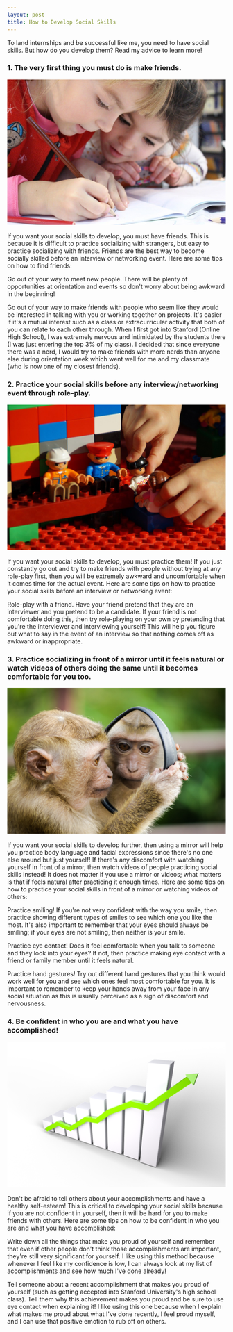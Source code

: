 ```yaml
---
layout: post
title: How to Develop Social Skills
---
```


To land internships and be successful like me, you need to have social skills. But how do you develop them? Read my advice to learn more!

### 1. The very first thing you must do is make friends.

![Image of friends](/images/how-to-develop-social-skills-friends.jpeg)

If you want your social skills to develop, you must have friends. This is because it is difficult to practice socializing with strangers, but easy to practice socializing with friends. Friends are the best way to become socially skilled before an interview or networking event. Here are some tips on how to find friends:

Go out of your way to meet new people. There will be plenty of opportunities at orientation and events so don't worry about being awkward in the beginning!

Go out of your way to make friends with people who seem like they would be interested in talking with you or working together on projects. It's easier if it's a mutual interest such as a class or extracurricular activity that both of you can relate to each other through. When I first got into Stanford (Online High School), I was extremely nervous and intimidated by the students there (I was just entering the top 3% of my class). I decided that since everyone there was a nerd, I would try to make friends with more nerds than anyone else during orientation week which went well for me and my classmate (who is now one of my closest friends).

### 2. Practice your social skills before any interview/networking event through role-play.

![Image of role play](/images/how-to-develop-social-skills-role-play.jpeg)

If you want your social skills to develop, you must practice them! If you just constantly go out and try to make friends with people without trying at any role-play first, then you will be extremely awkward and uncomfortable when it comes time for the actual event. Here are some tips on how to practice your social skills before an interview or networking event:

Role-play with a friend. Have your friend pretend that they are an interviewer and you pretend to be a candidate. If your friend is not comfortable doing this, then try role-playing on your own by pretending that you're the interviewer and interviewing yourself! This will help you figure out what to say in the event of an interview so that nothing comes off as awkward or inappropriate.

### 3. Practice socializing in front of a mirror until it feels natural or watch videos of others doing the same until it becomes comfortable for you too.

![Image of mirror](/images/how-to-develop-social-skills-mirror.jpeg)

If you want your social skills to develop further, then using a mirror will help you practice body language and facial expressions since there's no one else around but just yourself! If there's any discomfort with watching yourself in front of a mirror, then watch videos of people practicing social skills instead! It does not matter if you use a mirror or videos; what matters is that if feels natural after practicing it enough times. Here are some tips on how to practice your social skills in front of a mirror or watching videos of others:

Practice smiling! If you're not very confident with the way you smile, then practice showing different types of smiles to see which one you like the most. It's also important to remember that your eyes should always be smiling; if your eyes are not smiling, then neither is your smile.

Practice eye contact! Does it feel comfortable when you talk to someone and they look into your eyes? If not, then practice making eye contact with a friend or family member until it feels natural.

Practice hand gestures! Try out different hand gestures that you think would work well for you and see which ones feel most comfortable for you. It is important to remember to keep your hands away from your face in any social situation as this is usually perceived as a sign of discomfort and nervousness.

### 4. Be confident in who you are and what you have accomplished!

![Image of stocks up](/images/how-to-develop-social-skills-accomplishments.png)

Don't be afraid to tell others about your accomplishments and have a healthy self-esteem! This is critical to developing your social skills because if you are not confident in yourself, then it will be hard for you to make friends with others. Here are some tips on how to be confident in who you are and what you have accomplished:

Write down all the things that make you proud of yourself and remember that even if other people don't think those accomplishments are important, they're still very significant for yourself. I like using this method because whenever I feel like my confidence is low, I can always look at my list of accomplishments and see how much I've done already!

Tell someone about a recent accomplishment that makes you proud of yourself (such as getting accepted into Stanford University's high school class). Tell them why this achievement makes you proud and be sure to use eye contact when explaining it! I like using this one because when I explain what makes me proud about what I've done recently, I feel proud myself, and I can use that positive emotion to rub off on others.
